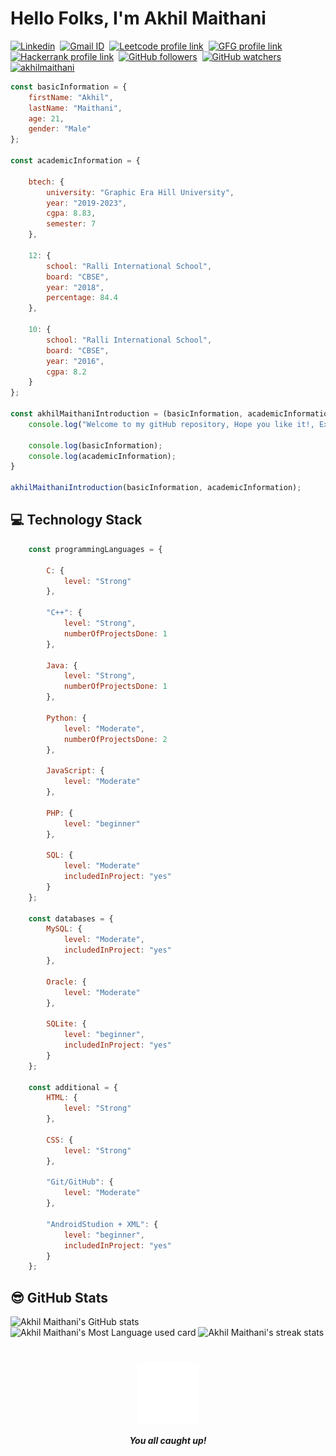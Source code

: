 <h1> Hello Folks, I'm Akhil Maithani</h1></p>

<a href="https://www.linkedin.com/in/akhilmaithani/"><img src="https://img.shields.io/badge/%20-Linkedin-blue" alt="Linkedin"></a>&nbsp;
<a href="recruitakhilmaithani2023@gmail.com"><img src="https://img.shields.io/badge/%20-GMAIL-red" alt="Gmail ID"></a>&nbsp;
<a href="https://leetcode.com/abytespaceneeded/"><img src="https://img.shields.io/badge/-Leetcode-yellow" alt="Leetcode profile link"></a>&nbsp;
<a href="https://auth.geeksforgeeks.org/user/abytespaceneeded/practice/"><img src="https://img.shields.io/badge/%20-GFG-green" alt="GFG profile link"></a>&nbsp;
<a href="https://www.hackerrank.com/abytespaceneeded"><img src="https://img.shields.io/badge/%20-Hackerrank-orange" alt="Hackerrank profile link"></a>&nbsp;
<a href="https://github.com/AkhilMaithani"><img src="https://img.shields.io/github/followers/AkhilMaithani?style=social" alt="GitHub followers"></a>&nbsp;
<a href="https://github.com/AkhilMaithani"><img src="https://img.shields.io/github/watchers/AkhilMaithani/AkhilMaithani?style=social" alt="GitHub watchers"></a>&nbsp;
<a href="https://github.com/AkhilMaithani"><img src="https://komarev.com/ghpvc/?username=AkhilMaithani&label=Profile%20views&color=0e75b6&style=flat" alt="akhilmaithani"></a>&nbsp;

```javascript
const basicInformation = {
    firstName: "Akhil",
    lastName: "Maithani",
    age: 21,
    gender: "Male"
};

const academicInformation = {
    
    btech: {
        university: "Graphic Era Hill University",
        year: "2019-2023",
        cgpa: 8.83,
        semester: 7
    },

    12: {
        school: "Ralli International School",
        board: "CBSE",
        year: "2018",
        percentage: 84.4
    },

    10: {
        school: "Ralli International School",
        board: "CBSE",
        year: "2016",
        cgpa: 8.2
    }
};

const akhilMaithaniIntroduction = (basicInformation, academicInformation) => {
    console.log("Welcome to my gitHub repository, Hope you like it!, Explore below for more information about me!");

    console.log(basicInformation);
    console.log(academicInformation);
}

akhilMaithaniIntroduction(basicInformation, academicInformation);
```

## 💻 Technology Stack

```javascript
    const programmingLanguages = {
        
        C: {
            level: "Strong"
        },

        "C++": {
            level: "Strong",
            numberOfProjectsDone: 1
        },

        Java: {
            level: "Strong",
            numberOfProjectsDone: 1
        },

        Python: {
            level: "Moderate",
            numberOfProjectsDone: 2
        },

        JavaScript: {
            level: "Moderate"
        },

        PHP: {
            level: "beginner"
        },

        SQL: {
            level: "Moderate"
            includedInProject: "yes"
        }
    };

    const databases = {
        MySQL: {
            level: "Moderate",
            includedInProject: "yes"
        },

        Oracle: {
            level: "Moderate"
        },

        SQLite: {
            level: "beginner",
            includedInProject: "yes"
        }
    };

    const additional = {
        HTML: {
            level: "Strong"
        },

        CSS: {
            level: "Strong"
        },

        "Git/GitHub": {
            level: "Moderate"
        },

        "AndroidStudion + XML": {
            level: "beginner",
            includedInProject: "yes"
        }
    };
 ```

## 😎 GitHub Stats

<section style="width: 100%;">
   <img src="https://github-readme-stats.vercel.app/api?username=AkhilMaithani&show_icons=true&theme=dracula" alt="Akhil Maithani's GitHub stats" width="350px">
  
  <img src="https://github-readme-stats.vercel.app/api/top-langs?username=AkhilMaithani&show_icons=true&theme=dracula" alt="Akhil Maithani's Most Language used card" width="300px" height="150px">
   
  <img src="https://github-readme-streak-stats.herokuapp.com/?user=AkhilMaithani&show_icons=true&theme=dracula" alt="Akhil Maithani's streak stats" width="350px">
</section>

<h1></h1>

<p align="center"><img src="Images/thanks.gif" alt="gif" width="100px"></p>
<p align="center"><strong><em>You all caught up!</em></strong></p>

